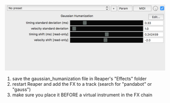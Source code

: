 ![interface](interface.png)

1. save the gaussian_humanization file in Reaper's "Effects" folder
2. restart Reaper and add the FX to a track (search for "pandabot" or "gauss")
3. make sure you place it BEFORE a virtual instrument in the FX chain
